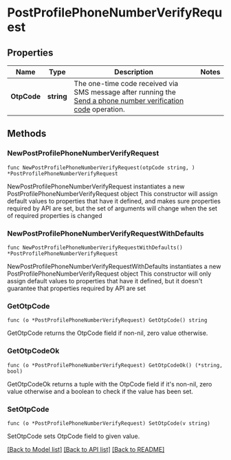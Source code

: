 # PostProfilePhoneNumberVerifyRequest

## Properties

Name | Type | Description | Notes
------------ | ------------- | ------------- | -------------
**OtpCode** | **string** | The one-time code received via SMS message after running the [Send a phone number verification code](https://techdocs.akamai.com/linode-api/reference/post-profile-phone-number) operation. | 

## Methods

### NewPostProfilePhoneNumberVerifyRequest

`func NewPostProfilePhoneNumberVerifyRequest(otpCode string, ) *PostProfilePhoneNumberVerifyRequest`

NewPostProfilePhoneNumberVerifyRequest instantiates a new PostProfilePhoneNumberVerifyRequest object
This constructor will assign default values to properties that have it defined,
and makes sure properties required by API are set, but the set of arguments
will change when the set of required properties is changed

### NewPostProfilePhoneNumberVerifyRequestWithDefaults

`func NewPostProfilePhoneNumberVerifyRequestWithDefaults() *PostProfilePhoneNumberVerifyRequest`

NewPostProfilePhoneNumberVerifyRequestWithDefaults instantiates a new PostProfilePhoneNumberVerifyRequest object
This constructor will only assign default values to properties that have it defined,
but it doesn't guarantee that properties required by API are set

### GetOtpCode

`func (o *PostProfilePhoneNumberVerifyRequest) GetOtpCode() string`

GetOtpCode returns the OtpCode field if non-nil, zero value otherwise.

### GetOtpCodeOk

`func (o *PostProfilePhoneNumberVerifyRequest) GetOtpCodeOk() (*string, bool)`

GetOtpCodeOk returns a tuple with the OtpCode field if it's non-nil, zero value otherwise
and a boolean to check if the value has been set.

### SetOtpCode

`func (o *PostProfilePhoneNumberVerifyRequest) SetOtpCode(v string)`

SetOtpCode sets OtpCode field to given value.



[[Back to Model list]](../README.md#documentation-for-models) [[Back to API list]](../README.md#documentation-for-api-endpoints) [[Back to README]](../README.md)


